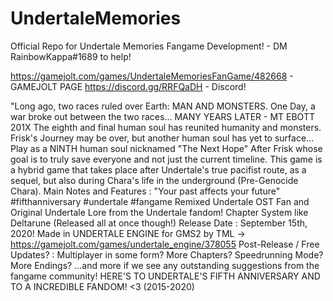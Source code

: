 # UndertaleMemories
Official Repo for Undertale Memories Fangame Development! - DM RainbowKappa#1689 to help!

https://gamejolt.com/games/UndertaleMemoriesFanGame/482668 - GAMEJOLT PAGE
https://discord.gg/RRFQaDH - Discord!

"Long ago, two races ruled over Earth:
MAN AND MONSTERS.
One Day, a war broke out between the two races...
MANY YEARS LATER - MT EBOTT 201X
The eighth and final human soul has reunited humanity and monsters.
Frisk's Journey may be over, but another human soul has yet to surface...
Play as a NINTH human soul nicknamed "The Next Hope" After Frisk whose goal is to truly save everyone and not just the current timeline.
This game is a hybrid game that takes place after Undertale's true pacifist route, as a sequel, but also during Chara's life in the underground (Pre-Genocide Chara).
Main Notes and Features :
"Your past affects your future"
#fifthanniversary #undertale #fangame
Remixed Undertale OST
Fan and Original Undertale Lore from the Undertale fandom!
Chapter System like Deltarune (Released all at once though!)
Release Date : September 15th, 2020!
Made in UNDERTALE ENGINE for GMS2 by TML -> https://gamejolt.com/games/undertale_engine/378055
Post-Release / Free Updates? :
Multiplayer in some form?
More Chapters?
Speedrunning Mode?
More Endings?
...and more if we see any outstanding suggestions from the fangame community!
HERE'S TO UNDERTALE'S FIFTH ANNIVERSARY AND TO A INCREDIBLE FANDOM! <3 (2015-2020)
